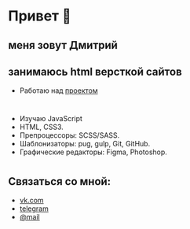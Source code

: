 # Привет 👋
## меня зовут Дмитрий
## занимаюсь html версткой сайтов
- Работаю над [проектом](https://skaska1x1.github.io/Qwery/)
#
- Изучаю JavaScript 
- HTML, CSS3. 
- Препроцессоры: SCSS/SASS. 
- Шаблонизаторы: pug, gulp, Git, GitHub. 
- Графические редакторы: Figma, Photoshop.
#
## Связаться со мной:
- [vk.com](https://vk.com/sheningor)
- [telegram](https://t.me/skaska1x1)
- [@mail](skaska1x1@ya.ru)

<!--
**skaska1x1/skaska1x1** is a ✨ _special_ ✨ repository because its `README.md` (this file) appears on your GitHub profile.

Here are some ideas to get you started:

- 🔭 I’m currently working on ...
- 🌱 I’m currently learning ...
- 👯 I’m looking to collaborate on ...
- 🤔 I’m looking for help with ...
- 💬 Ask me about ...
- 📫 How to reach me: ...
- 😄 Pronouns: ...
- ⚡ Fun fact: ...
-->
<!-- [Qwery]:https://skaska1x1.github.io/Qwery/ -->

